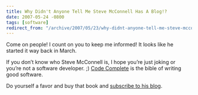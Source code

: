 ```yaml
---
title: Why Didn't Anyone Tell Me Steve McConnell Has A Blog!?
date: 2007-05-24 -0800
tags: [software]
redirect_from: "/archive/2007/05/23/why-didnt-anyone-tell-me-steve-mcconnel-has-a-blog.aspx/"
---
```


Come on people! I count on you to keep me informed! It looks like he
started it way back in March.

If you don’t know who Steve McConnell is, I hope you’re just joking or
you’re not a software developer. ;) [Code
Complete](http://www.amazon.com/exec/obidos/tg/detail/-/0735619670/104-4151528-6682347?%5Fencoding=UTF8&coliid=I27SDK7I7JJZR0&colid=2NR9ZWS6ESIXJ "New Edition of Code Complete")
is the bible of writing good software.

Do yourself a favor and buy that book and [subscribe to his
blog](http://blogs.construx.com/blogs/stevemcc/default.aspx "Steve McConnel’s Blog").

